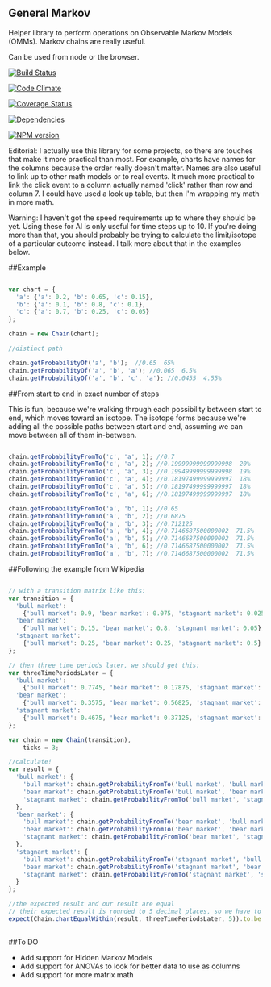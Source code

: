General Markov
-----

Helper library to perform operations on Observable Markov Models (OMMs).  Markov chains are really useful.

Can be used from node or the browser.

[![Build Status](https://travis-ci.org/TakenPilot/general-markov.svg?branch=master)](https://travis-ci.org/TakenPilot/general-markov)

[![Code Climate](https://codeclimate.com/github/TakenPilot/general-markov/badges/gpa.svg)](https://codeclimate.com/github/TakenPilot/general-markov)

[![Coverage Status](https://coveralls.io/repos/TakenPilot/general-markov/badge.png?branch=master)](https://coveralls.io/r/TakenPilot/general-markov?branch=master)

[![Dependencies](https://david-dm.org/TakenPilot/general-markov.svg?style=flat)](https://david-dm.org/TakenPilot/general-markov.svg?style=flat)

[![NPM version](https://badge.fury.io/js/general-markov.svg)](http://badge.fury.io/js/general-markov)

Editorial:  I actually use this library for some projects, so there are touches that make it more practical than most. For 
example, charts have names for the columns because the order really doesn't matter.  Names are also useful to link up 
to other math models or to real events.  It much more practical to link the click event to a column actually named 'click' 
rather than row and column 7. I could have used a look up table, but then I'm wrapping my math in more math.

Warning:  I haven't got the speed requirements up to where they should be yet.  Using these for AI is only useful for
time steps up to 10.  If you're doing more than that, you should probably be trying to calculate the limit/isotope of a
particular outcome instead.  I talk more about that in the examples below.

##Example

```JavaScript

var chart = {
  'a': {'a': 0.2, 'b': 0.65, 'c': 0.15},
  'b': {'a': 0.1, 'b': 0.8, 'c': 0.1},
  'c': {'a': 0.7, 'b': 0.25, 'c': 0.05}
};

chain = new Chain(chart);

//distinct path

chain.getProbabilityOf('a', 'b');  //0.65  65%
chain.getProbabilityOf('a', 'b', 'a'); //0.065  6.5%
chain.getProbabilityOf('a', 'b', 'c', 'a'); //0.0455  4.55%

```

##From start to end in exact number of steps

This is fun, because we're walking through each possibility between start to end, which moves 
toward an isotope. The isotope forms because we're adding all the possible paths between start 
and end, assuming we can move between all of them in-between.

```JavaScript

chain.getProbabilityFromTo('c', 'a', 1); //0.7
chain.getProbabilityFromTo('c', 'a', 2); //0.19999999999999998  20%
chain.getProbabilityFromTo('c', 'a', 3); //0.19949999999999998  19%
chain.getProbabilityFromTo('c', 'a', 4); //0.18197499999999997  18%
chain.getProbabilityFromTo('c', 'a', 5); //0.18197499999999997  18%
chain.getProbabilityFromTo('c', 'a', 6); //0.18197499999999997  18%

chain.getProbabilityFromTo('a', 'b', 1); //0.65
chain.getProbabilityFromTo('a', 'b', 2); //0.6875
chain.getProbabilityFromTo('a', 'b', 3); //0.712125
chain.getProbabilityFromTo('a', 'b', 4); //0.7146687500000002  71.5%
chain.getProbabilityFromTo('a', 'b', 5); //0.7146687500000002  71.5%
chain.getProbabilityFromTo('a', 'b', 6); //0.7146687500000002  71.5%
chain.getProbabilityFromTo('a', 'b', 7); //0.7146687500000002  71.5%

```

##Following the example from Wikipedia

```JavaScript

// with a transition matrix like this:
var transition = {
  'bull market': 
    {'bull market': 0.9, 'bear market': 0.075, 'stagnant market': 0.025},
  'bear market': 
    {'bull market': 0.15, 'bear market': 0.8, 'stagnant market': 0.05},
  'stagnant market': 
    {'bull market': 0.25, 'bear market': 0.25, 'stagnant market': 0.5}
};

// then three time periods later, we should get this:
var threeTimePeriodsLater = {
  'bull market': 
    {'bull market': 0.7745, 'bear market': 0.17875, 'stagnant market': 0.04675},
  'bear market': 
    {'bull market': 0.3575, 'bear market': 0.56825, 'stagnant market': 0.07425},
  'stagnant market': 
    {'bull market': 0.4675, 'bear market': 0.37125, 'stagnant market': 0.16125}
};

var chain = new Chain(transition),
    ticks = 3;

//calculate!
var result = {
  'bull market': {
    'bull market': chain.getProbabilityFromTo('bull market', 'bull market', ticks),
    'bear market': chain.getProbabilityFromTo('bull market', 'bear market', ticks),
    'stagnant market': chain.getProbabilityFromTo('bull market', 'stagnant market', ticks)
  },
  'bear market': {
    'bull market': chain.getProbabilityFromTo('bear market', 'bull market', ticks),
    'bear market': chain.getProbabilityFromTo('bear market', 'bear market', ticks),
    'stagnant market': chain.getProbabilityFromTo('bear market', 'stagnant market', ticks)
  },
  'stagnant market': {
    'bull market': chain.getProbabilityFromTo('stagnant market', 'bull market', ticks),
    'bear market': chain.getProbabilityFromTo('stagnant market', 'bear market', ticks),
    'stagnant market': chain.getProbabilityFromTo('stagnant market', 'stagnant market', ticks)
  }
};

//the expected result and our result are equal
// their expected result is rounded to 5 decimal places, so we have to round as well
expect(Chain.chartEqualWithin(result, threeTimePeriodsLater, 5)).to.be.true; 
  
```

##To DO

* Add support for Hidden Markov Models
* Add support for ANOVAs to look for better data to use as columns
* Add support for more matrix math
